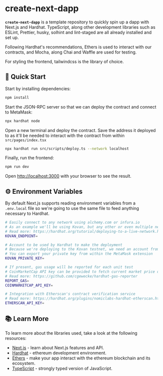 # create-next-dapp

**`create-next-dapp`** is a template repository to quickly spin up a dapp with Next.js and Hardhat. TypeScript, along other development libraries such as ESLint, Prettier, husky, solhint and lint-staged are all already installed and set up.

Following Hardhat's recommendations, Ethers is used to interact with our contracts, and Mocha, along Chai and Waffle are used for testing.

For styling the frontend, tailwindcss is the library of choice.

## 🚀 Quick Start

Start by installing dependencies:

```bash
npm install
```

Start the JSON-RPC server so that we can deploy the contract and connect to MetaMask:

```bash
npx hardhat node
```

Open a new terminal and deploy the contract. Save the address it deployed to as it'll be needed to interact with the contract from within `src/pages/index.tsx`

```bash
npx hardhat run src/scripts/deploy.ts --network localhost
```

Finally, run the frontend:

```bash
npm run dev
```

Open [http://localhost:3000](http://localhost:3000) with your browser to see the result.

## ⚙️ Environment Variables

By default Next.js supports reading environment variables from a `.env.local` file so we're going to use the same file to feed anything necessary to Hardhat.

```bash
# Easily connect to any network using alchemy.com or infura.io
# As an example we'll be using Kovan, but any other or even multiple networks could be used
# Read more: https://hardhat.org/tutorial/deploying-to-a-live-network.html
KOVAN_ENDPOINT=

# Account to be used by Hardhat to make the deployment
# Because we're deploying to the Kovan testnet, we need an account from the same network
# You can export your private key from within the MetaMask extension
KOVAN_PRIVATE_KEY=

# If present, gas usage will be reported for each unit test
# CoinMarketCap API key can be provided to fetch current market price data
# Read more: https://github.com/cgewecke/hardhat-gas-reporter
REPORT_GAS=
COINMARKETCAP_API_KEY=

# Integration with Etherscan's contract verification service
# Read more: https://hardhat.org/plugins/nomiclabs-hardhat-etherscan.html
ETHERSCAN_API_KEY=
```

## 📚 Learn More

To learn more about the libraries used, take a look at the following resources:

- [Next.js](https://nextjs.org/docs) - learn about Next.js features and API.
- [Hardhat](https://hardhat.org/getting-started/) - ethereum development environment.
- [Ethers](https://docs.ethers.io/v5/) - make your app interact with the ethereum blockchain and its ecosystem.
- [TypeScript](https://www.typescriptlang.org/docs/) - strongly typed version of JavaScript.
